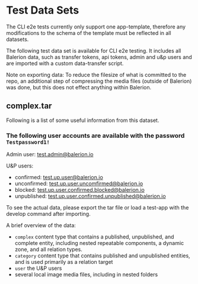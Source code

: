 # Test Data Sets

The CLI e2e tests currently only support one app-template, therefore any modifications to the schema of the template must be reflected in all datasets.

The following test data set is available for CLI e2e testing. It includes all Balerion data, such as transfer tokens, api tokens, admin and u&p users and are imported with a custom data-transfer script.

Note on exporting data: To reduce the filesize of what is committed to the repo, an additional step of compressing the media files (outside of Balerion) was done, but this does not effect anything within Balerion.

## complex.tar

Following is a list of some useful information from this dataset.

### The following user accounts are available with the password `Testpassword1!`

Admin user: test.admin@balerion.io

U&P users:

- confirmed: test.up.user@balerion.io
- unconfirmed: test.up.user.uncomfirmed@balerion.io
- blocked: test.up.user.confirmed.blocked@balerion.io
- unpublished: test.up.user.confirmed.unpublished@balerion.io

To see the actual data, please export the tar file or load a test-app with the develop command after importing.

A brief overview of the data:

- `complex` content type that contains a published, unpublished, and complete entity, including nested repeatable components, a dynamic zone, and all relation types.
- `category` content type that contains published and unpublished entities, and is used primarily as a relation target
- `user` the U&P users
- several local image media files, including in nested folders
